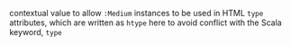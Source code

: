 contextual value to allow `:Medium` instances to be used in HTML `type` attributes, which are written as
`htype` here to avoid conflict with the Scala keyword, `type`
